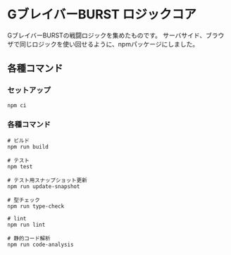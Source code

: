 # GブレイバーBURST ロジックコア

GブレイバーBURSTの戦闘ロジックを集めたものです。
サーバサイド、ブラウザで同じロジックを使い回せるように、npmパッケージにしました。

## 各種コマンド

### セットアップ
```shell
npm ci
```

### 各種コマンド
```shell
# ビルド
npm run build

# テスト
npm test

# テスト用スナップショット更新
npm run update-snapshot

# 型チェック
npm run type-check

# lint
npm run lint

# 静的コード解析
npm run code-analysis
```